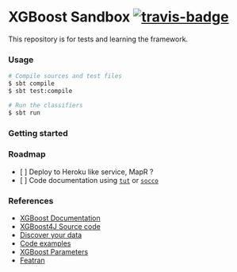 XGBoost Sandbox [![travis-badge][]][travis]
=======

[travis]:                https://travis-ci.org/mycaule/xgboost-sandbox
[travis-badge]:          https://travis-ci.org/mycaule/xgboost-sandbox.svg?branch=master

This repository is for tests and learning the framework.

### Usage

```sh
# Compile sources and test files
$ sbt compile
$ sbt test:compile

# Run the classifiers
$ sbt run
```

### Getting started

### Roadmap

- [ ] Deploy to Heroku like service, MapR ?
- [ ] Code documentation using [`tut`](https://github.com/tpolecat/tut) or [`socco`](https://github.com/criteo/socco)

### References

* [XGBoost Documentation](https://xgboost.readthedocs.io/en/latest/)
* [XGBoost4J Source code](https://github.com/dmlc/xgboost/tree/master/jvm-packages/xgboost4j/src/main/scala/ml/dmlc/xgboost4j/scala)
* [Discover your data](https://xgboost.readthedocs.io/en/latest/R-package/discoverYourData.html)
* [Code examples](https://github.com/dmlc/xgboost/tree/master/jvm-packages/xgboost4j-example)
* [XGBoost Parameters](https://xgboost.readthedocs.io/en/latest/parameter.html)
* [Featran](https://github.com/spotify/featran)
